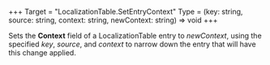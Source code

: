 +++
Target = "LocalizationTable.SetEntryContext"
Type = (key: string, source: string, context: string, newContext: string) => void
+++

Sets the **Context** field of a LocalizationTable entry to _newContext_, using the specified _key_, _source_, and _context_ to narrow down the entry that will have this change applied.
